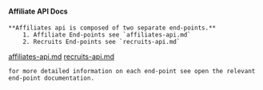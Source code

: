 #### Affiliate API Docs

    **Affiliates api is composed of two separate end-points.**
        1. Affiliate End-points see `affiliates-api.md` 
        2. Recruits End-points see `recruits-api.md`

[affiliates-api.md](https://github.com/freelancing-solutions/membership_and_affiliate_api/blob/master/_api/public_api/affiliates/affiliates-api.md)
[recruits-api.md](https://github.com/freelancing-solutions/membership_and_affiliate_api/blob/master/_api/public_api/affiliates/recruits-api.md)

    for more detailed information on each end-point see open the relevant 
    end-point documentation. 

